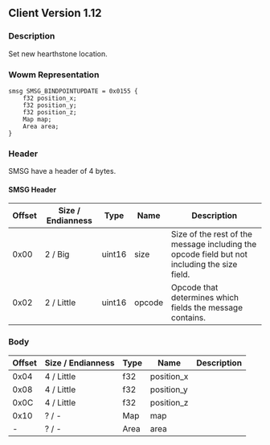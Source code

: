 ## Client Version 1.12

### Description
Set new hearthstone location.

### Wowm Representation
```rust,ignore
smsg SMSG_BINDPOINTUPDATE = 0x0155 {
    f32 position_x;    
    f32 position_y;    
    f32 position_z;    
    Map map;    
    Area area;    
}

```
### Header
SMSG have a header of 4 bytes.

#### SMSG Header
| Offset | Size / Endianness | Type   | Name   | Description |
| ------ | ----------------- | ------ | ------ | ----------- |
| 0x00   | 2 / Big           | uint16 | size   | Size of the rest of the message including the opcode field but not including the size field.|
| 0x02   | 2 / Little        | uint16 | opcode | Opcode that determines which fields the message contains.|
### Body
| Offset | Size / Endianness | Type | Name | Description |
| ------ | ----------------- | ---- | ---- | ----------- |
| 0x04 | 4 / Little | f32 | position_x |  |
| 0x08 | 4 / Little | f32 | position_y |  |
| 0x0C | 4 / Little | f32 | position_z |  |
| 0x10 | ? / - | Map | map |  |
| - | ? / - | Area | area |  |
